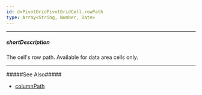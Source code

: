 ```yaml
---
id: dxPivotGridPivotGridCell.rowPath
type: Array<String, Number, Date>
---
```

---
##### shortDescription
The cell's row path. Available for data area cells only.

---
#####See Also#####
- [columnPath](/api-reference/10%20UI%20Widgets/dxPivotGrid/6%20Pivot%20Grid%20Cell/columnPath.md '/Documentation/ApiReference/UI_Components/dxPivotGrid/Pivot_Grid_Cell/#columnPath')